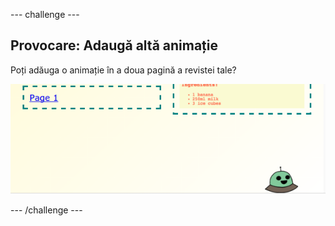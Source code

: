 \--- challenge \---

## Provocare: Adaugă altă animație

Poți adăuga o animație în a doua pagină a revistei tale?

![captură de ecran](images/magazine-animation-challenge.png)

\--- /challenge \---